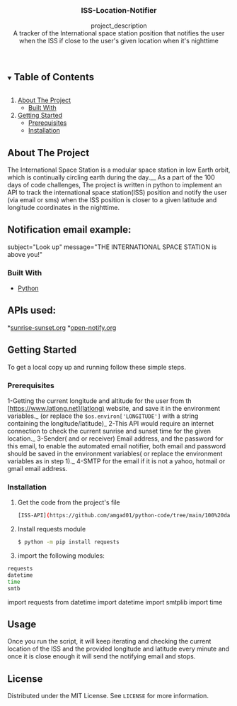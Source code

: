 <br />
<p align="center">

  <h3 align="center">ISS-Location-Notifier</h3>

  <p align="center">
    project_description
    <br />
A tracker of the International space station position that notifies the user when the ISS if close to the user's given location when it's nighttime 
   <br />
    <br />
  </p>



<!-- TABLE OF CONTENTS -->
<details open="open">
  <summary><h2 style="display: inline-block">Table of Contents</h2></summary>
  <ol>
    <li>
      <a href="#about-the-project">About The Project</a>
      <ul>
        <li><a href="#built-with">Built With</a></li>
      </ul>
    </li>
    <li>
      <a href="#getting-started">Getting Started</a>
      <ul>
        <li><a href="#prerequisites">Prerequisites</a></li>
        <li><a href="#installation">Installation</a></li>
      </ul>
    </li>
  </ol>
</details>



<!-- ABOUT THE PROJECT -->
## About The Project
The International Space Station is a modular space station in low Earth orbit, which is continually circling earth during the day.__
As a part of the 100 days of code challenges, The project is written in python to implement an API to track the international space station(ISS) position and notify the user (via email or sms) when the ISS position is closer to a given latitude and longitude coordinates in the nighttime.
##  Notification email example:
 subject="Look up"
 message="THE INTERNATIONAL SPACE STATION is above you!"

### Built With
* [Python](Python)
## APIs used:
*[sunrise-sunset.org](https://api.sunrise-sunset.org/json)
*[open-notify.org](http://api.open-notify.org/iss-now.json)


<!-- GETTING STARTED -->
## Getting Started

To get a local copy up and running follow these simple steps.

### Prerequisites
1-Getting the current longitude and altitude for the user from th [https://www.latlong.net](latlong) website, and save it in the environment variables._
(or replace the    ```$os.environ['LONGITUDE']``` with a string containing the longitude/latitude)_
2-This API would require an internet connection to check the current sunrise and sunset time for the given location._
3-Sender( and or receiver) Email address, and the password for this email, to enable the automated email notifier,
both email and password should be saved in the environment variables( or replace the environment  variables as in step 1)._
4-SMTP for the email if it is not a yahoo, hotmail or gmail email address.

### Installation

1. Get the code from the project's file
   ```sh
   [ISS-API](https://github.com/amgad01/python-code/tree/main/100%20days%20of%20code/APIs%20(requests)/International-space-station-notifier-API)
   ```
2. Install requests module
   ```sh
   $ python -m pip install requests
   ```
2. import the following modules:
```sh
requests
datetime
time
smtb
```
   
import requests
from datetime import datetime
import smtplib
import time



<!-- USAGE EXAMPLES -->
## Usage
Once you run the script, it will keep  iterating and checking the current location of the ISS and the provided longitude and latitude every minute and once it is close enough it will send the notifying email and stops.




<!-- LICENSE -->
## License

Distributed under the MIT License. See `LICENSE` for more information.

